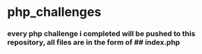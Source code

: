 # php_challenges

### every php challenge i completed will be pushed to this repository, all files are in the form of ## index.php
